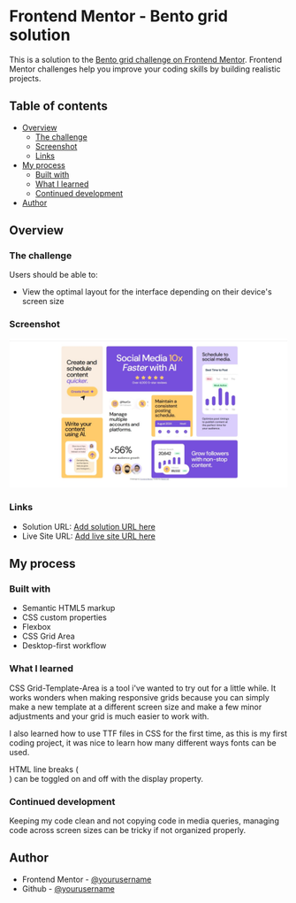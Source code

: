 # Frontend Mentor - Bento grid solution

This is a solution to the [Bento grid challenge on Frontend Mentor](https://www.frontendmentor.io/challenges/bento-grid-RMydElrlOj). Frontend Mentor challenges help you improve your coding skills by building realistic projects. 

## Table of contents

- [Overview](#overview)
  - [The challenge](#the-challenge)
  - [Screenshot](#screenshot)
  - [Links](#links)
- [My process](#my-process)
  - [Built with](#built-with)
  - [What I learned](#what-i-learned)
  - [Continued development](#continued-development)
- [Author](#author)

## Overview

### The challenge

Users should be able to:

- View the optimal layout for the interface depending on their device's screen size

### Screenshot

!["DeskTop Preview"](completedImages/DesktopPreview.jpeg)

### Links

- Solution URL: [Add solution URL here](https://your-solution-url.com)
- Live Site URL: [Add live site URL here](https://your-live-site-url.com)

## My process

### Built with

- Semantic HTML5 markup
- CSS custom properties
- Flexbox
- CSS Grid Area
- Desktop-first workflow

### What I learned

CSS Grid-Template-Area is a tool i've wanted to try out for a little while. It works wonders when making responsive grids because you can simply make a new template at a different screen size and make a few minor adjustments and your grid is much easier to work with.

I also learned how to use TTF files in CSS for the first time, as this is my first coding project, it was nice to learn how many different ways fonts can be used.

HTML line breaks (<br>) can be toggled on and off with the display property.


### Continued development

Keeping my code clean and not copying code in media queries, managing code across screen sizes can be tricky if not organized properly.

## Author

- Frontend Mentor - [@yourusername](https://www.frontendmentor.io/profile/wlyreese)
- Github - [@yourusername](https://github.com/wlyreese)

